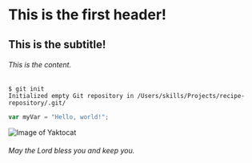 # This is the first header!
## This is the subtitle!
###### This is the content.

```
$ git init
Initialized empty Git repository in /Users/skills/Projects/recipe-repository/.git/
```

``` javascript
var myVar = "Hello, world!";
```

![Image of Yaktocat](https://octodex.github.com/images/yaktocat.png)



###### May the Lord bless you and keep you.
